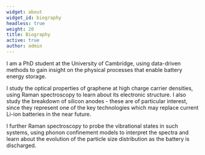```yaml
---
widget: about
widget_id: biography
headless: true
weight: 20
title: Biography
active: true
author: admin
---
```

I am a PhD student at the University of Cambridge, using data-driven methods to gain insight on the physical processes that enable battery energy storage.

I study the optical properties of graphene at high charge carrier densities, using Raman spectroscopy to learn about its electronic structure. I also study the breakdown of silicon anodes - these are of particular interest, since they represent one of the key technologies which may replace current Li-ion batteries in the near future.

I further Raman spectroscopy to probe the vibrational states in such systems, using phonon confinement models to interpret the spectra and learn about the evolution of the particle size distribution as the battery is discharged.